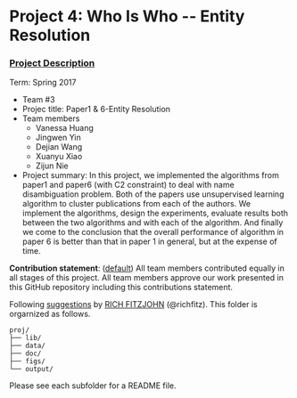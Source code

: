 # Project 4: Who Is Who -- Entity Resolution

### [Project Description](doc/project4_desc.md)

Term: Spring 2017

+ Team #3
+ Projec title: Paper1 & 6-Entity Resolution
+ Team members
	+ Vanessa Huang
	+ Jingwen Yin
	+ Dejian Wang
	+ Xuanyu Xiao
	+ Zijun Nie
+ Project summary: In this project, we implemented the algorithms from paper1 and paper6 (with C2 constraint) to deal with name disambiguation problem. Both of the papers use unsupervised learning algorithm to cluster publications from each of the authors. We implement the algorithms, design the experiments, evaluate results both between the two algorithms and with each of the algorithm. And finally we come to the conclusion that the overall performance of algorithm in paper 6 is better than that in paper 1 in general, but at the expense of time.
	
**Contribution statement**: ([default](doc/a_note_on_contributions.md)) All team members contributed equally in all stages of this project. All team members approve our work presented in this GitHub repository including this contributions statement. 

Following [suggestions](http://nicercode.github.io/blog/2013-04-05-projects/) by [RICH FITZJOHN](http://nicercode.github.io/about/#Team) (@richfitz). This folder is orgarnized as follows.

```
proj/
├── lib/
├── data/
├── doc/
├── figs/
└── output/
```

Please see each subfolder for a README file.
